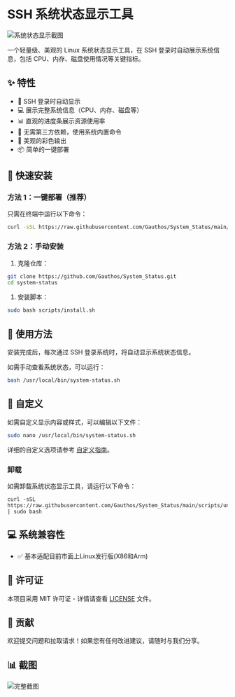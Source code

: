 # SSH 系统状态显示工具

![系统状态显示截图](docs/images/screenshot.png)

一个轻量级、美观的 Linux 系统状态显示工具，在 SSH 登录时自动展示系统信息，包括 CPU、内存、磁盘使用情况等关键指标。

## ✨ 特性

- 🚀 SSH 登录时自动显示
- 💻 展示完整系统信息（CPU、内存、磁盘等）
- 📊 直观的进度条展示资源使用率
- 🔄 无需第三方依赖，使用系统内置命令
- 🎨 美观的彩色输出
- 📦 简单的一键部署

## 🚀 快速安装

### 方法 1：一键部署（推荐）

只需在终端中运行以下命令：

```bash
curl -sSL https://raw.githubusercontent.com/Gauthos/System_Status/main/scripts/install.sh | sudo bash
```

### 方法 2：手动安装

1. 克隆仓库：

```bash
git clone https://github.com/Gauthos/System_Status.git
cd system-status
```

1. 安装脚本：

```bash
sudo bash scripts/install.sh
```

## 🔧 使用方法

安装完成后，每次通过 SSH 登录系统时，将自动显示系统状态信息。

如需手动查看系统状态，可以运行：

```bash
bash /usr/local/bin/system-status.sh
```

## 🎨 自定义

如需自定义显示内容或样式，可以编辑以下文件：

```bash
sudo nano /usr/local/bin/system-status.sh
```

详细的自定义选项请参考 [自定义指南](docs/customization.md)。

### 卸载

如需卸载系统状态显示工具，请运行以下命令：

```
curl -sSL https://raw.githubusercontent.com/Gauthos/System_Status/main/scripts/uninstall.sh | sudo bash
```

## 💻 系统兼容性

- ✅ 基本适配目前市面上Linux发行版(X86和Arm)

## 📝 许可证

本项目采用 MIT 许可证 - 详情请查看 [LICENSE](LICENSE) 文件。

## 🤝 贡献

欢迎提交问题和拉取请求！如果您有任何改进建议，请随时与我们分享。

## 📊 截图

![完整截图](docs/images/screenshot.png)